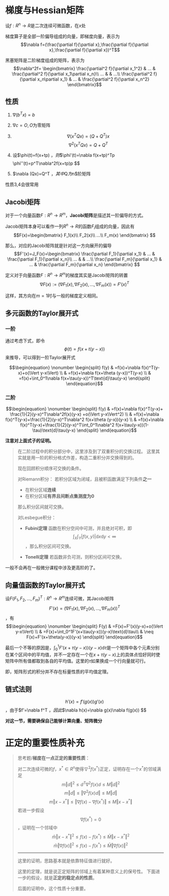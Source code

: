 # 梯度与Hessian矩阵

设$f: R^n\to R$是二次连续可微函数，在$x$处

梯度算子是全部一阶偏导组成的向量，即梯度向量，表示为$$\nabla f=(\frac{\partial f}{\partial x},\frac{\partial f}{\partial x},\frac{\partial f}{\partial x})^T$$

黑塞矩阵是二阶梯度组成的矩阵，表示为$$\nabla^2f= \begin{bmatrix}
    \frac{\partial^2 f}{\partial x_1^2} & ... & \frac{\partial^2 f}{\partial x_1\partial x_n}\\
    ... &  & ...\\
    \frac{\partial^2 f}{\partial x_n\partial x_1} & ... & \frac{\partial^2 f}{\partial x_n^2}
\end{bmatrix}$$

## 性质

1. $\nabla (b^T x)=b$

2. $\nabla c=O,O$为零矩阵

3. $$\nabla (x^TQx)=(Q+Q^T)x$$$$\nabla^2(x^TQx)=Q+Q^T$$

4. 设$\phi(t)=f(x+tp) $，则$$\phi'(t)=\nabla f(x+tp)^Tp $$$$\phi''(t)=p^T\nabla^2f(x+tp)p $$
5. $\nabla (Qx)=Q^T $，其中$Q$为$n$阶矩阵

性质3,4会很常用

## Jacobi矩阵

对于一个向量函数$F:R^n\to R^m$，**Jacobi矩阵**是描述其一阶偏导的方式。

Jacobi矩阵本身可以看作一列$R^n\to R$的函数$F_i$组成的向量，因此有$$F(x)=\begin{bmatrix}
    F_1(x)\\
    F_2(x)\\
    ...\\
    F_m(x)
\end{bmatrix} $$

那么，对应的Jacobi矩阵就是针对这一方向展开的偏导$$F'(x)=J_F(x)=\begin{bmatrix}
    \frac{\partial F_1}{\partial x_1} & ... & \frac{\partial F_1}{\partial x_n}\\
    ... &  & ...\\
    \frac{\partial F_m}{\partial x_1} & ... & \frac{\partial F_m}{\partial x_n}
\end{bmatrix} $$

定义对于向量函数$F:R^n\to R^m$的梯度其实是Jacobi矩阵的转置$$\nabla F(x):=(\nabla F_1(x),\nabla F_2(x),...,\nabla F_m(x))=F'(x)^T $$

这样，其方向在$m=1$时与一般的梯度定义相同。

## 多元函数的Taylor展开式

### 一阶

通过考虑下式，即令$$\phi(t)=f(x+t(y-x)) $$来推导，可以得到一阶Taylor展开式

$$\begin{equation}
    \nonumber
    \begin{split}
        f(y) & =f(x)+\nabla f(x)^T(y-x)+o(\Vert y-x\Vert) \\
             & =f(x)+\nabla f(x+\theta (y-x))^T(y-x) \\
             & =f(x)+\int_0^1\nabla f(x+\tau(y-x))^T\text{d}\tau(y-x)
    \end{split}
\end{equation}$$

### 二阶

$$\begin{equation}
    \nonumber    
    \begin{split}
        f(y) & =f(x)+\nabla f(x)^T(y-x)+ \frac{1}{2}(y-x)^T\nabla^2f(x)(y-x) +o(\Vert y-x\Vert^2) \\
             & =f(x)+\nabla f(x)^T(y-x)+\frac{1}{2}(y-x)^T\nabla^2 f(x+\theta (y-x))(y-x) \\
             & =f(x)+\nabla f(x)^T(y-x)+\frac{1}{2}(y-x)^T\int_0^1\nabla^2 f(x+\tau(y-x))(1-\tau)\text{d}\tau(y-x)
    \end{split}
\end{equation}$$

**注意对上面式子的证明。**

> 在二阶过程中的积分部分中，这里涉及到了双重积分的交换过程。
> 这里其实就是用一阶的积分格式作差，构造二重积分并交换得到的。
> 
> 现在回顾积分顺序可交换的条件。
>
> 对Riemann积分：
> 若积分区域为闭域，且被积函数满足下列条件**之一**
> - 在积分区域**连续**
> - 在积分区域**有界且间断点集测度为0**
> 
> 那么积分区间就可交换。
>
> 对Lesbegue积分：
> - **Fubini定理**
> 函数在积分空间中可测，并且绝对可积，即$$\int_X\int_Y |f(x,y)|\text{d}x\text{d}y\lt \infty $$，那么积分区间可交换。
>
> - **Tonelli定理**
> 若函数非负可测，则积分区间可交换。
> 

一般不会再在一般微分课程中涉及更高阶的了。

## 向量值函数的Taylor展开式

设$F(F_1,F_2,...,F_m)^T:R^n\to R^m$连续可微，其Jacobi矩阵$$F'(x)=(\nabla F_1(x),\nabla F_2(x),...,\nabla F_m(x))^T $$，有$$\begin{equation}
    \nonumber
    \begin{split}
        F(y) & =F(x)+F'(x)(y-x)+o(\Vert y-x\Vert) \\
             & =F(x)+\int_0^1F'(x+\tau(y-x))(y-x)\text{d}\tau\\
             & \neq F(x)+F'(x+\theta(y-x))(y-x)
    \end{split}
\end{equation}$$

最后一个不等的原因是，$\int_0^1F'(x+\tau(y-x))(y-x)\text{d}\tau$是一个矩阵中各个元素分别在某个区间中的平均值，并不一定存在一个在$x+\tau(y-x)$上的具体点恰好同时使矩阵中所有值都取到各自的平均值。这里的$\tau$如果换成一个行向量就可行。

即，矩阵形式的积分并不存在标量性质的平均值定理。

## 链式法则

$$h'(x)=f'(g(x))g'(x) $$，由于$f'=\nabla f^T $，因此$$\nabla h(x)=\nabla g(x)\nabla f(g(x)) $$

**对这一节，需要确保自己能够计算向量、矩阵微分**

# 正定的重要性质补充

> 思考题/**梯度在一点正定的重要性质**：
>
> 对二次连续可微的$f$，$x^*\in R^n$使得$\nabla^2 f(x^*)$正定，证明存在一个$x^*$的邻域满足$$m\Vert d\Vert^2\leq d^T\nabla^2f(x)d\leq M\Vert d\Vert^2 $$$$m\Vert d\Vert\leq\Vert \nabla^2f(x)d\Vert\leq M\Vert d\Vert $$$$m\Vert x-x^*\Vert\leq\Vert \nabla f(x) -\nabla f(x^*)\Vert \leq M\Vert x-x^*\Vert $$
> 若进一步假设$$\nabla f(x^*)=0 $$，证明在一个邻域中$$\bar{m}\Vert x-x^*\Vert^2\leq f(x)-f(x^*)\leq \bar{M}\Vert x-x^*\Vert^2 $$$$\bar{m}\Vert\nabla f(x)\Vert^2\leq f(x)-f(x^*)\leq \bar{M}\Vert \nabla f(x)\Vert^2 $$
>
> ---
>
> 这里的证明，思路基本就是依靠特征值进行就好。
>
> 这里的定理，就是说正定矩阵的邻域上有着某种意义上的保号性。
> 下面进一步的假设，就是**正定的稳定点的性质**。
>
> 后面的证明中，这个性质十分重要。